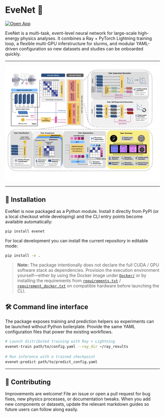 # EveNet 🌌

[![Open App](https://img.shields.io/badge/Open-Doc-blue?style=for-the-badge)](https://uw-epe-ml.github.io/EveNet_Public/)

EveNet is a multi-task, event-level neural network for large-scale high-energy physics analyses. It combines a Ray + PyTorch Lightning training loop, a flexible multi-GPU inferstructure for slurms, and modular YAML-driven configuration so new datasets and studies can be onboarded quickly.

---

![](docs/network_summary.png)

---

## 🚀 Installation

EveNet is now packaged as a Python module. Install it directly from PyPI (or a local checkout while developing) and the CLI entry points become available automatically:

```bash
pip install evenet
```

For local development you can install the current repository in editable mode:

```bash
pip install -e .
```

> **Note:** The package intentionally does not declare the full CUDA / GPU software stack as dependencies. Provision the execution environment yourself—either by using the Docker image under [`Docker/`](Docker/) or by installing the requirements from [`requirements.txt`](requirements.txt) / [`requirement_docker.txt`](requirement_docker.txt) on compatible hardware before launching the CLI.

## 🛠️ Command line interface

The package exposes training and prediction helpers so experiments can be launched without Python boilerplate. Provide the same YAML configuration files that power the existing workflows.

```bash
# Launch distributed training with Ray + Lightning
evenet-train path/to/config.yaml --ray_dir ~/ray_results

# Run inference with a trained checkpoint
evenet-predict path/to/predict_config.yaml
```

---

## 🤝 Contributing

Improvements are welcome! File an issue or open a pull request for bug fixes, new physics processes, or documentation tweaks. When you add new components or datasets, update the relevant markdown guides so future users can follow along easily.

